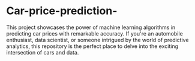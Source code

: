 # Car-price-prediction-
This project showcases the power of machine learning algorithms in predicting car prices with remarkable accuracy. If you're an automobile enthusiast, data scientist, or someone intrigued by the world of predictive analytics, this repository is the perfect place to delve into the exciting intersection of cars and data.
